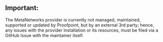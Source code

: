 ## Important: 
The MetaNetworks provider is currently not managed, maintained, supported or updated by Proofpoint, but by an external 3rd party; hence, any issues with the provider installation or its resources, must be filed via a GitHub Issue with the maintainer itself.